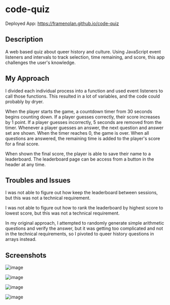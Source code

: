 # code-quiz

Deployed App: https://framenolan.github.io/code-quiz

## Description

A web based quiz about queer history and culture. Using JavaScript event listeners and intervals to track selection, time remaining, and score, this app challenges the user's knowledge.

## My Approach

I divided each individual process into a function and used event listeners to call those functions. This resulted in a lot of variables, and the code could probably by dryer.

When the player starts the game, a countdown timer from 30 seconds begins counting down. If a player guesses correctly, their score increases by 1 point. If a player guesses incorrectly, 5 seconds are removed from the timer. Whenever a player guesses an answer, the next question and answer set are shown. When the timer reaches 0, the game is over. When all questions are answered, the remaining time is added to the player's score for a final score.

When shown the final score, the player is able to save their name to a leaderboard. The leaderboard page can be access from a button in the header at any time.

## Troubles and Issues

I was not able to figure out how keep the leaderboard between sessions, but this was not a technical requirement.

I was not able to figure out how to rank the leaderboard by highest score to lowest score, but this was not a technical requirement.

In my original approach, I attempted to randomly generate simple arithmetic questions and verify the answer, but it was getting too complicated and not in the technical requirements, so I pivoted to queer history questions in arrays instead.

## Screenshots
![image](https://user-images.githubusercontent.com/101062909/161665495-15577013-f9f8-4bb9-949c-f1a151148321.png)

![image](https://user-images.githubusercontent.com/101062909/161665522-e63849ef-9b5b-487c-a4c5-3a595c263c8f.png)

![image](https://user-images.githubusercontent.com/101062909/161665559-97def15e-b352-40e5-987f-edc01f031f9c.png)

![image](https://user-images.githubusercontent.com/101062909/161665589-0f6cfc9f-eb5c-4af4-8fe1-50a3784cff5d.png)

